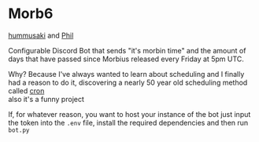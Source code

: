 # Morb6

[hummusaki](https://github.com/Apoc101) and [Phil](https://github.com/Phil-Swift-Furry)

Configurable Discord Bot that sends "it's morbin time" and the amount of days that have passed since Morbius released every Friday at 5pm UTC.

Why? Because I've always wanted to learn about scheduling and I finally had a reason to do it, discovering a nearly 50 year old scheduling method called [cron](https://en.wikipedia.org/wiki/Cron)<br>
also it's a funny project

If, for whatever reason, you want to host your instance of the bot just input the token into the `.env` file, install the required dependencies and then run `bot.py`
